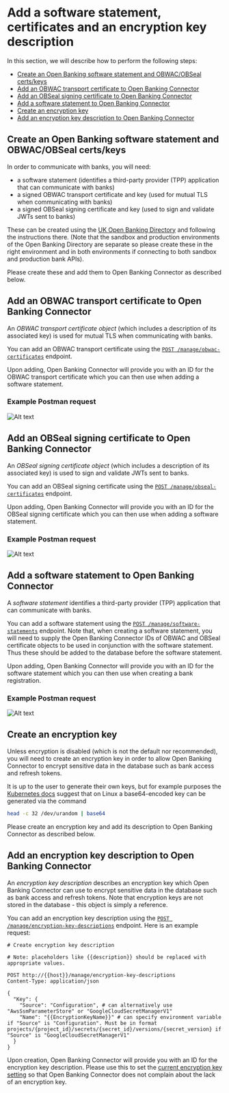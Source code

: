 # Add a software statement, certificates and an encryption key description

In this section, we will describe how to perform the following steps:

- [Create an Open Banking software statement and OBWAC/OBSeal certs/keys](#create-an-open-banking-software-statement-and-obwacobseal-certskeys)
- [Add an OBWAC transport certificate to Open Banking Connector](#add-an-obwac-transport-certificate-to-open-banking-connector)
- [Add an OBSeal signing certificate to Open Banking Connector](#add-an-obseal-signing-certificate-to-open-banking-connector)
- [Add a software statement to Open Banking Connector](#add-a-software-statement-to-open-banking-connector)
- [Create an encryption key](#create-an-encryption-key)
- [Add an encryption key description to Open Banking Connector](#add-an-encryption-key-description-to-open-banking-connector)

## Create an Open Banking software statement and OBWAC/OBSeal certs/keys

In order to communicate with banks, you will need:

- a software statement (identifies a third-party provider (TPP) application that can communicate with banks)
- a signed OBWAC transport certificate and key (used for mutual TLS when communicating with banks)
- a signed OBSeal signing certificate and key (used to sign and validate JWTs sent to banks)

These can be created using the [UK Open Banking Directory](https://directory.openbanking.org.uk/s/login/) and following
the instructions there. (Note that the sandbox and production environments of the Open Banking Directory are separate so
please create these in the right environment and in both environments if connecting to both sandbox and production bank
APIs).

Please create these and add them to Open Banking Connector as described below.

## Add an OBWAC transport certificate to Open Banking Connector

An *OBWAC transport certificate object* (which includes a description of its associated key) is used for mutual TLS when
communicating with banks.

You can add an OBWAC transport certificate using the [
`POST /manage/obwac-certificates`](../../apis/management/openapi.md) endpoint.

Upon adding, Open Banking Connector will provide you with an ID for the OBWAC transport certificate which you can then
use when adding a software statement.

### Example Postman request

![Alt text](add-obwac.png)

## Add an OBSeal signing certificate to Open Banking Connector

An *OBSeal signing certificate object* (which includes a description of its associated key) is used to sign and validate
JWTs sent to banks.

You can add an OBSeal signing certificate using the [
`POST /manage/obseal-certificates`](../../apis/management/openapi.md) endpoint.

Upon adding, Open Banking Connector will provide you with an ID for the OBSeal signing certificate which you can then
use when adding a software statement.

### Example Postman request

![Alt text](add-obseal.png)

## Add a software statement to Open Banking Connector

A *software statement* identifies a third-party provider (TPP) application that can communicate with banks.

You can add a software statement using the [`POST /manage/software-statements`](../../apis/management/openapi.md)
endpoint. Note that, when creating a software statement, you will need to supply the Open Banking Connector IDs of OBWAC
and OBSeal certificate objects to be used in conjunction with the software statement. Thus these should be added to the
database before the software statement.

Upon adding, Open Banking Connector will provide you with an ID for the software statement which you can then use when
creating a bank registration.

### Example Postman request

![Alt text](add-software-statement.png)

## Create an encryption key

Unless encryption is disabled (which is not the default nor recommended), you will need to create an encryption key in
order to allow Open Banking Connector to encrypt sensitive data in the database such as bank access and refresh tokens.

It is up to the user to generate their own keys, but for example purposes
the [Kubernetes docs](https://kubernetes.io/docs/tasks/administer-cluster/encrypt-data/#encrypting-your-data) suggest
that on Linux a base64-encoded key can be generated via the command

```bash
head -c 32 /dev/urandom | base64
```

Please create an encryption key and add its description to Open Banking Connector as described below.

## Add an encryption key description to Open Banking Connector

An *encryption key description* describes an encryption key which Open Banking Connector can use to encrypt sensitive
data in the database such as bank access and refresh tokens. Note that encryption keys are not stored in the database -
this object is simply a reference.

You can add an encryption key description using the [
`POST /manage/encryption-key-descriptions`](../../apis/management/openapi.md)
endpoint. Here is an example request:

```http
# Create encryption key description

# Note: placeholders like {{description}} should be replaced with appropriate values.

POST http://{{host}}/manage/encryption-key-descriptions
Content-Type: application/json

{
  "Key": {
    "Source": "Configuration", # can alternatively use "AwsSsmParameterStore" or "GoogleCloudSecretManagerV1"
    "Name": "{{EncryptionKeyName}}" # can specify environment variable if "Source" is "Configuration". Must be in format projects/{project_id}/secrets/{secret_id}/versions/{secret_version} if "Source" is "GoogleCloudSecretManagerV1"
  }
}
```

Upon creation, Open Banking Connector will provide you with an ID for the encryption key description. Please use this to
set the [current encryption key setting](../set-up-basic-configuration/README.md#encryption-key-settings) so that Open
Banking Connector does not complain about the lack of an encryption key.

